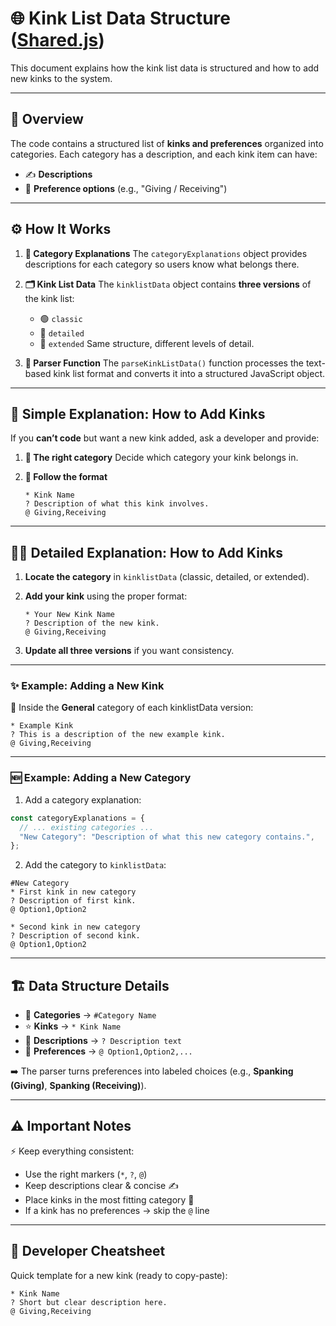 # 🌐 Kink List Data Structure ([Shared.js](https://github.com/FIREPAWER07/OmniKinkList/blob/main/scripts/shared.js))

This document explains how the kink list data is structured and how to add new kinks to the system.

---

## 📖 Overview

The code contains a structured list of **kinks and preferences** organized into categories.
Each category has a description, and each kink item can have:

* ✍️ **Descriptions**
* 🔀 **Preference options** (e.g., "Giving / Receiving")

---

## ⚙️ How It Works

1. **📂 Category Explanations**
   The `categoryExplanations` object provides descriptions for each category so users know what belongs there.

2. **🗂️ Kink List Data**
   The `kinklistData` object contains **three versions** of the kink list:

   * 🟢 `classic`
   * 🔵 `detailed`
   * 🔴 `extended`
     Same structure, different levels of detail.

3. **🧩 Parser Function**
   The `parseKinkListData()` function processes the text-based kink list format and converts it into a structured JavaScript object.

---

## 🙋 Simple Explanation: How to Add Kinks

If you **can’t code** but want a new kink added, ask a developer and provide:

1. **📂 The right category**
   Decide which category your kink belongs in.

2. **📝 Follow the format**

   ```
   * Kink Name
   ? Description of what this kink involves.
   @ Giving,Receiving
   ```

---

## 🧑‍💻 Detailed Explanation: How to Add Kinks

1. **Locate the category** in `kinklistData` (classic, detailed, or extended).
2. **Add your kink** using the proper format:

   ```
   * Your New Kink Name
   ? Description of the new kink.
   @ Giving,Receiving
   ```
4. **Update all three versions** if you want consistency.

---

### ✨ Example: Adding a New Kink

📂 Inside the **General** category of each kinklistData version:

```
* Example Kink
? This is a description of the new example kink.
@ Giving,Receiving
```

---

### 🆕 Example: Adding a New Category

1. Add a category explanation:

```js
const categoryExplanations = {
  // ... existing categories ...
  "New Category": "Description of what this new category contains.",
};
```

2. Add the category to `kinklistData`:

```
#New Category
* First kink in new category
? Description of first kink.
@ Option1,Option2

* Second kink in new category
? Description of second kink.
@ Option1,Option2
```

---

## 🏗️ Data Structure Details

* 📂 **Categories** → `#Category Name`
* ⭐ **Kinks** → `* Kink Name`
* 📝 **Descriptions** → `? Description text`
* 🔀 **Preferences** → `@ Option1,Option2,...`

➡️ The parser turns preferences into labeled choices (e.g., **Spanking (Giving)**, **Spanking (Receiving)**).

---

## ⚠️ Important Notes

⚡ Keep everything consistent:

* Use the right markers (`*`, `?`, `@`)
* Keep descriptions clear & concise ✍️
* Place kinks in the most fitting category 📂
* If a kink has no preferences → skip the `@` line

---

## 🧾 Developer Cheatsheet

Quick template for a new kink (ready to copy-paste):

```
* Kink Name
? Short but clear description here.
@ Giving,Receiving
```
